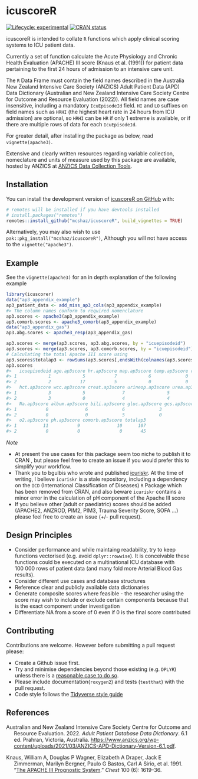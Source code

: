 
<!-- README.md is generated from README.Rmd. Please edit that file -->

# icuscoreR

<!-- badges: start -->

[![Lifecycle:
experimental](https://img.shields.io/badge/lifecycle-experimental-orange.svg)](https://lifecycle.r-lib.org/articles/stages.html#experimental)
[![CRAN
status](https://www.r-pkg.org/badges/version/icuscoreR)](https://CRAN.R-project.org/package=icuscoreR)
<!-- badges: end -->

icuscoreR is intended to collate `R` functions which apply clinical
scoring systems to ICU patient data.

Currently a set of function calculate the Acute Physiology and Chronic
Health Evaluation (APACHE) III score (Knaus et al. (1991)) for patient
data pertaining to the first 24 hours of admission to an intensive care
unit.

The `R` Data Frame must contain the field names described in the
Australia New Zealand Intensive Care Society (ANZICS) Adult Patient Data
(APD) Data Dictionary (Australian and New Zealand Intensive Care Society
Centre for Outcome and Resource Evaluation (2022)). All field names are
case insensitive, including a mandatory `IcuEpisodeId` field. `HI` and
`LO` suffixes on field names such as `HRHI` (the highest heart rate in
24 hours from ICU admission) are optional, so `HRHI` can be `HR` if only
1 extreme is available, or if there are multiple rows of data for each
`IcuEpisodeId`.

For greater detail, after installing the package as below, read
`vignette(apache3)`.

Extensive and clearly written resources regarding variable collection,
nomeclature and units of measure used by this package are available,
hosted by ANZICS at [ANZICS Data Collection
Tools](https://www.anzics.org/data-collection-tools/).

## Installation

You can install the development version of [icuscoreR on
GitHub](https://github.com/mcshaz/icuscoreR) with:

``` r
# remotes will be installed if you have devtools installed
# install.packages("remotes")  
remotes::install_github("mcshaz/icuscoreR", build_vignettes = TRUE)
```

Alternatively, you may also wish to use
`pak::pkg_install("mcshaz/icuscoreR")`, Although you will not have
access to the `vignette("apache3")`.

## Example

See the `vignette(apache3)` for an in depth explanation of the following
example

``` r
library(icuscorer)
data("ap3_appendix_example")
ap3_patient_data <- add_miss_ap3_cols(ap3_appendix_example)
#> The column names conform to required nomenclature
ap3.scores <- apache3(ap3_appendix_example)
ap3.comorb.scores <- apache3_comorb(ap3_appendix_example)
data("ap3_appendix_gas")
ap3.abg.scores <- apache3_resp(ap3_appendix_gas)

ap3.scores <- merge(ap3.scores, ap3.abg.scores, by = "icuepisodeid")
ap3.scores <- merge(ap3.scores, ap3.comorb.scores, by = "icuepisodeid")
# Calculating the total Apache III score using
ap3.scores$totalap3 <- rowSums(ap3.scores[,endsWith(colnames(ap3.scores), 'ap3score')], na.rm = TRUE)
ap3.scores
#>   icuepisodeid age.ap3score hr.ap3score map.ap3score temp.ap3score rr.ap3score
#> 1            1            5           7            6             0           9
#> 2            2           17           5            0             0           0
#>   hct.ap3score wcc.ap3score creat.ap3score urineop.ap3score urea.ap3score
#> 1            3            5              7                5            12
#> 2            3            0              4                4             7
#>   Na.ap3score album.ap3score bili.ap3score gluc.ap3score gcs.ap3score
#> 1           0              6             6             3            3
#> 2           0              0             5             0            0
#>   o2.ap3score ph.ap3score comorb.ap3score totalap3
#> 1          11           9              10      107
#> 2           0           0               0       45
```

*Note*

- At present the use cases for this package seem too niche to publish it
  to CRAN , but please feel free to create an issue if you would prefer
  this to simplify your workflow.
- Thank you to bgulbis who wrote and published
  [icuriskr](https://github.com/bgulbis/icuriskr). At the time of
  writing, I believe `icuriskr` is a stale repository, including a
  dependency on the `ICD` (International Classification of Diseases) `R`
  Package which has been removed from CRAN, and also beware `icuriskr`
  contains a minor error in the calculation of pH component of the
  Apache III score
- If you believe other (adult or paediatric) scores should be added
  (APACHE2, ANZROD, PIM2, PIM3, Trauma Severity Score, SOFA …) please
  feel free to create an issue (+/- pull request).

## Design Principles

- Consider performance and while maintaing readability, try to keep
  functions vectorised (e.g. avoid `dplyr::rowwise`). It is conceivable
  these functions could be executed on a multinational ICU database with
  100 000 rows of patient data (and many fold more Arterial Blood Gas
  results).
- Consider different use cases and database structures
- Reference clear and publicly available data dictionaries
- Generate composite scores where feasible - the researcher using the
  score may wish to include or exclude certain components because that
  is the exact component under investigation
- Differentiate NA from a score of 0 even if 0 is the final score
  contributed

## Contributing

Contributions are welcome. However before submitting a pull request
please:

- Create a Github issue first.
- Try and minimise dependencies beyond those existing (e.g. `DPLYR`)
  unless there is a [reasonable case to do
  so](https://r-pkgs.org/dependencies-mindset-background.html).
- Please include documentation(`roxygen2`) and tests (`testthat`) with
  the pull request.
- Code style follows the [Tidyverse style
  guide](https://style.tidyverse.org/)

## References

<div id="refs" class="references csl-bib-body hanging-indent"
entry-spacing="0">

<div id="ref-apddatadictionary" class="csl-entry">

Australian and New Zealand Intensive Care Society Centre for Outcome and
Resource Evaluation. 2022. *Adult Patient Database Data Dictionary*. 6.1
ed. Prahran, Victoria, Australia.
<https://www.anzics.org/wp-content/uploads/2021/03/ANZICS-APD-Dictionary-Version-6.1.pdf>.

</div>

<div id="ref-Knaus1991-be" class="csl-entry">

Knaus, William A, Douglas P Wagner, Elizabeth A Draper, Jack E
Zimmerman, Marilyn Bergner, Paulo G Bastos, Carl A Sirio, et al. 1991.
“[The APACHE III Prognostic
System](https://www.ncbi.nlm.nih.gov/pubmed/1959406).” *Chest* 100 (6):
1619–36.

</div>

</div>
